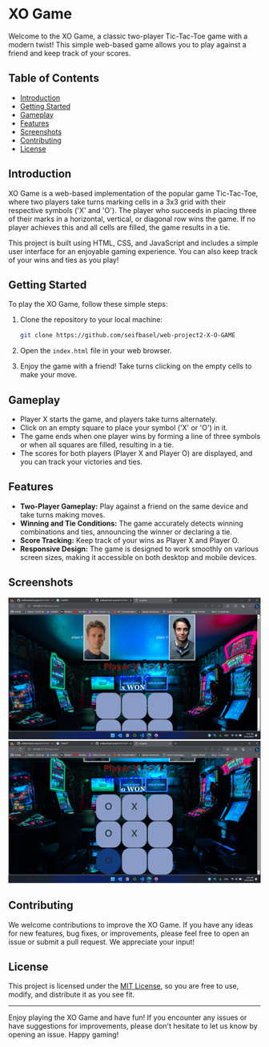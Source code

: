 # XO Game

Welcome to the XO Game, a classic two-player Tic-Tac-Toe game with a modern twist! This simple web-based game allows you to play against a friend and keep track of your scores.

## Table of Contents
- [Introduction](#introduction)
- [Getting Started](#getting-started)
- [Gameplay](#gameplay)
- [Features](#features)
- [Screenshots](#screenshots)
- [Contributing](#contributing)
- [License](#license)

## Introduction

XO Game is a web-based implementation of the popular game Tic-Tac-Toe, where two players take turns marking cells in a 3x3 grid with their respective symbols ('X' and 'O'). The player who succeeds in placing three of their marks in a horizontal, vertical, or diagonal row wins the game. If no player achieves this and all cells are filled, the game results in a tie.

This project is built using HTML, CSS, and JavaScript and includes a simple user interface for an enjoyable gaming experience. You can also keep track of your wins and ties as you play!

## Getting Started

To play the XO Game, follow these simple steps:

1. Clone the repository to your local machine:
   ```bash
   git clone https://github.com/seifbasel/web-project2-X-O-GAME
   ```

2. Open the `index.html` file in your web browser.

3. Enjoy the game with a friend! Take turns clicking on the empty cells to make your move.

## Gameplay

- Player X starts the game, and players take turns alternately.
- Click on an empty square to place your symbol ('X' or 'O') in it.
- The game ends when one player wins by forming a line of three symbols or when all squares are filled, resulting in a tie.
- The scores for both players (Player X and Player O) are displayed, and you can track your victories and ties.

## Features

- **Two-Player Gameplay:** Play against a friend on the same device and take turns making moves.
- **Winning and Tie Conditions:** The game accurately detects winning combinations and ties, announcing the winner or declaring a tie.
- **Score Tracking:** Keep track of your wins as Player X and Player O.
- **Responsive Design:** The game is designed to work smoothly on various screen sizes, making it accessible on both desktop and mobile devices.

## Screenshots

![Alt text](gameplay.png) ![Alt text](gameplay2.png)
## Contributing

We welcome contributions to improve the XO Game. If you have any ideas for new features, bug fixes, or improvements, please feel free to open an issue or submit a pull request. We appreciate your input!

## License

This project is licensed under the [MIT License](LICENSE), so you are free to use, modify, and distribute it as you see fit.

---

Enjoy playing the XO Game and have fun! If you encounter any issues or have suggestions for improvements, please don't hesitate to let us know by opening an issue. Happy gaming!